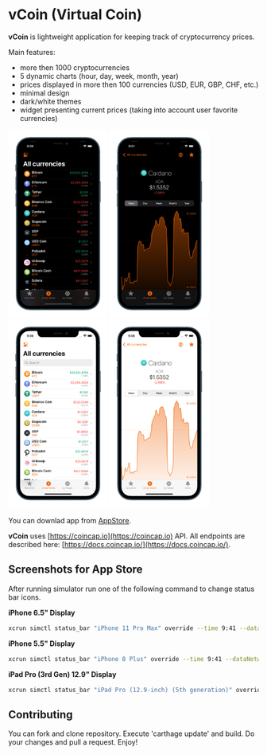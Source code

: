 # vCoin (Virtual Coin)

**vCoin** is lightweight application for keeping track of cryptocurrency prices.

Main features:
- more then 1000 cryptocurrencies
- 5 dynamic charts (hour, day, week, month, year)
- prices displayed in more then 100 currencies (USD, EUR, GBP, CHF, etc.)
- minimal design
- dark/white themes
- widget presenting current prices (taking into account user favorite currencies)

<img src="https://raw.githubusercontent.com/mczachurski/vcoin/master/Resources/screen-dark-01.png" width="200" > <img src="https://raw.githubusercontent.com/mczachurski/vcoin/master/Resources/screen-dark-02.png" width="200" > <img src="https://raw.githubusercontent.com/mczachurski/vcoin/master/Resources/screen-white-01.png" width="200" > <img src="https://raw.githubusercontent.com/mczachurski/vcoin/master/Resources/screen-white-02.png" width="200" >

You can downlad app from <a href="https://apps.apple.com/us/app/vcoin/id1471998515">AppStore</a>.

**vCoin** uses [https://coincap.io](https://coincap.io) API. All endpoints are described here: [https://docs.coincap.io/](https://docs.coincap.io/).

## Screenshots for App Store

After running simulator run one of the following command to change status bar icons.
 
**iPhone 6.5" Display**

```bash
xcrun simctl status_bar "iPhone 11 Pro Max" override --time 9:41 --dataNetwork wifi --wifiMode active --wifiBars 3 --cellularMode active --cellularBars 4 --batteryState charged --batteryLevel 100
```

**iPhone 5.5" Display**

```bash
xcrun simctl status_bar "iPhone 8 Plus" override --time 9:41 --dataNetwork wifi --wifiMode active --wifiBars 3 --cellularMode active --cellularBars 4 --batteryState charged --batteryLevel 100
```

**iPad Pro (3rd Gen) 12.9" Display**

```bash
xcrun simctl status_bar "iPad Pro (12.9-inch) (5th generation)" override --time 9:41 --dataNetwork wifi --wifiMode active --wifiBars 3 --cellularMode active --cellularBars 4 --batteryState charged --batteryLevel 100
```

## Contributing
You can fork and clone repository. Execute 'carthage update' and build. Do your changes and pull a request. Enjoy!
